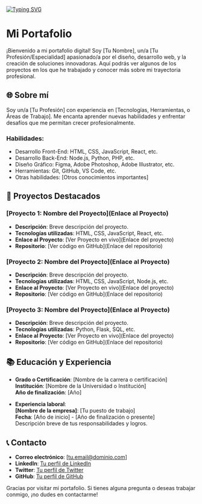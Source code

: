 <a href="https://git.io/typing-svg"><img src="https://readme-typing-svg.demolab.com?font=Fira+Code&pause=1000&width=435&lines=Hola+Soy+Daniela+Ramos" alt="Typing SVG" /></a>

# Mi Portafolio

¡Bienvenido a mi portafolio digital! Soy [Tu Nombre], un/a [Tu Profesión/Especialidad] apasionado/a por el diseño, desarrollo web, y la creación de soluciones innovadoras. Aquí podrás ver algunos de los proyectos en los que he trabajado y conocer más sobre mi trayectoria profesional.

## 🌐 Sobre mí

Soy un/a [Tu Profesión] con experiencia en [Tecnologías, Herramientas, o Áreas de Trabajo]. Me encanta aprender nuevas habilidades y enfrentar desafíos que me permitan crecer profesionalmente.

### Habilidades:
- Desarrollo Front-End: HTML, CSS, JavaScript, React, etc.
- Desarrollo Back-End: Node.js, Python, PHP, etc.
- Diseño Gráfico: Figma, Adobe Photoshop, Adobe Illustrator, etc.
- Herramientas: Git, GitHub, VS Code, etc.
- Otras habilidades: [Otros conocimientos importantes]

## 🚀 Proyectos Destacados

### [Proyecto 1: Nombre del Proyecto](Enlace al Proyecto)
- **Descripción**: Breve descripción del proyecto.
- **Tecnologías utilizadas**: HTML, CSS, JavaScript, React, etc.
- **Enlace al Proyecto**: [Ver Proyecto en vivo](Enlace del proyecto)
- **Repositorio**: [Ver código en GitHub](Enlace del repositorio)

### [Proyecto 2: Nombre del Proyecto](Enlace al Proyecto)
- **Descripción**: Breve descripción del proyecto.
- **Tecnologías utilizadas**: HTML, CSS, JavaScript, Node.js, etc.
- **Enlace al Proyecto**: [Ver Proyecto en vivo](Enlace del proyecto)
- **Repositorio**: [Ver código en GitHub](Enlace del repositorio)

### [Proyecto 3: Nombre del Proyecto](Enlace al Proyecto)
- **Descripción**: Breve descripción del proyecto.
- **Tecnologías utilizadas**: Python, Flask, SQL, etc.
- **Enlace al Proyecto**: [Ver Proyecto en vivo](Enlace del proyecto)
- **Repositorio**: [Ver código en GitHub](Enlace del repositorio)

## 📚 Educación y Experiencia

- **Grado o Certificación**: [Nombre de la carrera o certificación]  
  **Institución**: [Nombre de la Universidad o Institución]  
  **Año de finalización**: [Año]
  
- **Experiencia laboral**:  
  **[Nombre de la empresa]**: [Tu puesto de trabajo]  
  **Fecha**: [Año de inicio] - [Año de finalización o presente]  
  Descripción breve de tus responsabilidades y logros.

## 📞 Contacto

- **Correo electrónico**: [tu.email@dominio.com]
- **LinkedIn**: [Tu perfil de LinkedIn](Enlace)
- **Twitter**: [Tu perfil de Twitter](Enlace)
- **GitHub**: [Tu perfil de GitHub](https://github.com/tuusuario)

Gracias por visitar mi portafolio. Si tienes alguna pregunta o deseas trabajar conmigo, ¡no dudes en contactarme!
